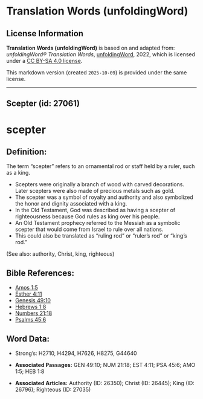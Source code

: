 # Translation Words (unfoldingWord)

## License Information

**Translation Words (unfoldingWord)** is based on and adapted from: _unfoldingWord® Translation Words_, [unfoldingWord](https://unfoldingword.org/utw), 2022, which is licensed under a [CC BY-SA 4.0 license](https://creativecommons.org/licenses/by-sa/4.0/legalcode.en).

This markdown version (created `2025-10-09`) is provided under the same license.



--------------------------------

## Scepter (id: 27061)

scepter
=======

Definition:
-----------

The term “scepter” refers to an ornamental rod or staff held by a ruler, such as a king.

* Scepters were originally a branch of wood with carved decorations. Later scepters were also made of precious metals such as gold.
* The scepter was a symbol of royalty and authority and also symbolized the honor and dignity associated with a king.
* In the Old Testament, God was described as having a scepter of righteousness because God rules as king over his people.
* An Old Testament prophecy referred to the Messiah as a symbolic scepter that would come from Israel to rule over all nations.
* This could also be translated as “ruling rod” or “ruler’s rod” or “king’s rod.”

(See also: authority, Christ, king, righteous)

Bible References:
-----------------

* [Amos 1:5](https://ref.ly/Amos1:5)
* [Esther 4:11](https://ref.ly/Esth4:11)
* [Genesis 49:10](https://ref.ly/Gen49:10)
* [Hebrews 1:8](https://ref.ly/Heb1:8)
* [Numbers 21:18](https://ref.ly/Num21:18)
* [Psalms 45:6](https://ref.ly/Ps45:6)

Word Data:
----------

* Strong’s: H2710, H4294, H7626, H8275, G44640

* **Associated Passages:** GEN 49:10; NUM 21:18; EST 4:11; PSA 45:6; AMO 1:5; HEB 1:8
* **Associated Articles:** Authority (ID: 26350); Christ (ID: 26445); King (ID: 26796); Righteous (ID: 27035)

